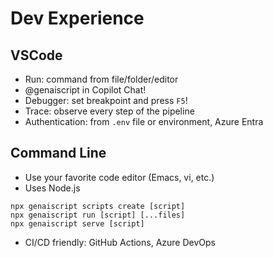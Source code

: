 # Dev Experience

## VSCode 

- Run: command from file/folder/editor
- @genaiscript in Copilot Chat!
- Debugger: set breakpoint and press `F5`!
- Trace: observe every step of the pipeline
- Authentication: from `.env` file or environment, Azure Entra

## Command Line

- Use your favorite code editor (Emacs, vi, etc.)
- Uses Node.js

```
npx genaiscript scripts create [script]
npx genaiscript run [script] [...files]
npx genaiscript serve [script]
```

- CI/CD  friendly: GitHub Actions, Azure DevOps
